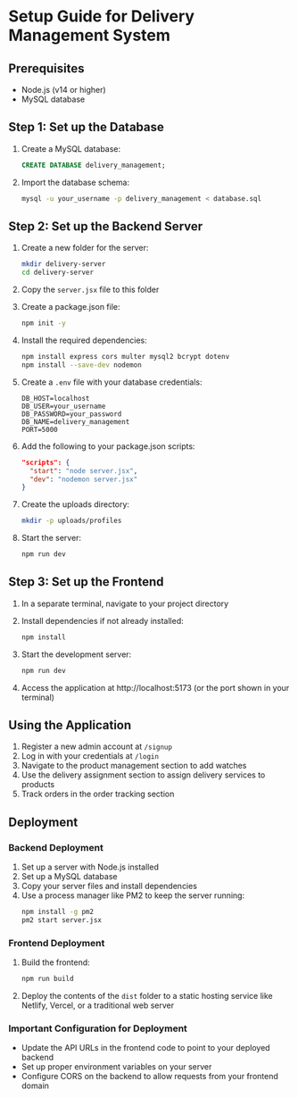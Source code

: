 # Setup Guide for Delivery Management System

## Prerequisites
- Node.js (v14 or higher)
- MySQL database

## Step 1: Set up the Database

1. Create a MySQL database:
   ```sql
   CREATE DATABASE delivery_management;
   ```

2. Import the database schema:
   ```bash
   mysql -u your_username -p delivery_management < database.sql
   ```

## Step 2: Set up the Backend Server

1. Create a new folder for the server:
   ```bash
   mkdir delivery-server
   cd delivery-server
   ```

2. Copy the `server.jsx` file to this folder

3. Create a package.json file:
   ```bash
   npm init -y
   ```

4. Install the required dependencies:
   ```bash
   npm install express cors multer mysql2 bcrypt dotenv
   npm install --save-dev nodemon
   ```

5. Create a `.env` file with your database credentials:
   ```
   DB_HOST=localhost
   DB_USER=your_username
   DB_PASSWORD=your_password
   DB_NAME=delivery_management
   PORT=5000
   ```

6. Add the following to your package.json scripts:
   ```json
   "scripts": {
     "start": "node server.jsx",
     "dev": "nodemon server.jsx"
   }
   ```

7. Create the uploads directory:
   ```bash
   mkdir -p uploads/profiles
   ```

8. Start the server:
   ```bash
   npm run dev
   ```

## Step 3: Set up the Frontend

1. In a separate terminal, navigate to your project directory

2. Install dependencies if not already installed:
   ```bash
   npm install
   ```

3. Start the development server:
   ```bash
   npm run dev
   ```

4. Access the application at http://localhost:5173 (or the port shown in your terminal)

## Using the Application

1. Register a new admin account at `/signup`
2. Log in with your credentials at `/login`
3. Navigate to the product management section to add watches
4. Use the delivery assignment section to assign delivery services to products
5. Track orders in the order tracking section

## Deployment

### Backend Deployment
1. Set up a server with Node.js installed
2. Set up a MySQL database
3. Copy your server files and install dependencies
4. Use a process manager like PM2 to keep the server running:
   ```bash
   npm install -g pm2
   pm2 start server.jsx
   ```

### Frontend Deployment
1. Build the frontend:
   ```bash
   npm run build
   ```
2. Deploy the contents of the `dist` folder to a static hosting service like Netlify, Vercel, or a traditional web server

### Important Configuration for Deployment
- Update the API URLs in the frontend code to point to your deployed backend
- Set up proper environment variables on your server
- Configure CORS on the backend to allow requests from your frontend domain
